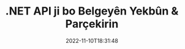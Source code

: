 ---
############################# Static ############################
layout: "product"
date: 2022-11-10T18:31:48
draft: false

product: "Merger"
product_tag: "merger"
platform: ".NET"
platform_tag: "net"

############################# Head ############################
head_title: "C# .NET Document Merging API | PDF Word Excel EPUB hev bikin û parçe bikin"
head_description: "Belgeya C# .NET API-ê dike yek da ku rûpelên belgeyê ji PDF, Microsoft Word, Excel, pêşkêşî, Visio û formatên wêneyê bi hev veqetîne, veqetîne, biguhezîne an jê rake."

############################# Header ############################
title: ".NET API ji bo Belgeyên Yekbûn & Parçekirin"
description: "API ku di Serîlêdanên .NET-ê de Belge, Slide û Diagraman Bicive, Biguherîne, Bişkîne an Rake."
button:
    enable: true

############################# SubMenu ############################
submenu:
    enable: true
    
    left:
        img_alt: "GroupDocs.Merger for .NET"
        image: "https://www.groupdocs.cloud/templates/groupdocs/images/product-logos/groupdocs-merger-net.png"
        product: "GroupDocs.Merger"
        platform: ".NET"

    middle:
        button:
            # button loop
            - link: "#overview"
              text: "Têgihiştinî"

            # button loop
            - link: "#features"
              text: "Features"

            # button loop
            - link: "#support"
              text: "Alîkarî"

            # button loop
            - link: "https://products.groupdocs.app/merger"
              text: "Demo Bijî"

            # button loop
            - link: "https://purchase.groupdocs.com/pricing/merger/net"
              text: "Pricing"

    right:
        link_download: "https://downloads.groupdocs.com/merger"
        link_learn: "https://docs.groupdocs.com/merger/net/"
        link_buy: "https://purchase.groupdocs.com"

############################# Overview ############################
overview:
    enable: true
    content: |
      GroupDocs.Merger ji bo .NET, ji we re dibe alîkar ku hûn bilez sepanên karsaziya çîna top di C#, ASP.NET û teknolojiyên .NET yên din de pêşve bibin. Tenê çend rêzên kodê dê sepanên we .NET bihêlin ku yek rûpel an berhevokek rûpelên belgeyê, slayd, wêne an diagraman li hev bikin, perçe bikin, ji nû ve rêz bikin, biguhezînin, qut bikin û jê bikin. Van operasyonan li ser pelên ewledar bi danîna an rakirina parastina şîfreya formatên pelê yên naskirî û nenas pêk bînin.  

      Bi karanîna GroupDocs.Merger ji bo .NET, hûn dikarin hevgirtinê bikin; dabeşkirin û operasyonên din ên têkildar li ser belgeyên yekane û her weha komek belgeyan. Bi bernameyî pelên hemî formatên populer, wek Microsoft Word, Excel, PowerPoint, Visio, OpenDocument, PDF, XPS, TXT, CSV, eBook û formatên pelê wêneyê bidirûtin.
    tabs:
      enable: true
      
      ## TAB ONE ##
      tab_one:
        description: |
          Li jêr nêrînek li ser GroupDocs.Merger ji bo .NET heye:
      
        left:
          enable: true
          icon: "fab fa-html5"
          title: "Operasyonên Belge"
          content: |
            * Order Rûpelê biguherînin
            * Rûpelan Rakin an Jê Bikin
            * Belge parçe bike an bişkîne
            * Her du rûpelan biguhezînin an jî bihejînin
            * Rûpelên yek an pirjimar bişkînin
            * Tevlî gelek belgeyan bibin
        
        right:
          enable: true
          icon: "fab fa-html5"
          title: "Operasyonên Ewlekariyê"
          content: |
            * Ewlekariya belgeyê saz bikin
            * Rewşa ewlehiya belgeyê kontrol bikin
            * Şîfreya belgeyê saz bikin
            * Şîfreya belgeyê nûve bikin
            * Şîfreya belgeyê jêbirin
      
      ## TAB TWO ##
      tab_two:
        description: |
          GroupDocs.Merger ji bo .NET piştgirî dide hevgirtina [formatên pelgeyê yên](https://docs.groupdocs.com/merger/net/supported-document-formats/):

        left:
          enable: true
          table:
            # table loop
            - title: "Microsoft Office"
              content: |
                * ** Peyv: ** DOC, DOCX, DOCM, DOT, DOTX, DOTM, RTF, TXT
                * **Excel:** XLS, XLSX, XLSM, XLSB, XLTM, XLT, XLTM, XLTX, XLAM, SXC, SpreadsheetML
                * **PowerPoint:** PPT, PPTX, PPS, PPSX, PPSM, POT, POTM, POTX, PPTM
                * ** OneNote: ** YEK

        right:
          enable: true
          table:
            # table loop
            - title: "OpenDocument & Formên din"
              content: |
                * ** Formatên Belgeya Vekirî **: ODT, OTT, ODP, OTP, ODS
                * **Rêvekirina Rastkirî **: PDF, XPS
                * **Wêne**: BMP, PNG, TIFF
                * **Web**: HTML, MHT, MHTML
                * **Text **: TXT, CSV, TSV
                * **LaTex**: TEX
                * ** Ebook **: EPUB

      ## TAB THREE ##
      tab_three:
        description: |
          GroupDocs.Merger ji bo .NET pergalên xebitandinê, çarçove û rêveberên pakêtê yên jêrîn piştgirî dike:
        
        left:
          enable: true
          table:
            # table loop
            - icon: "fab fa-windows"
              title: "Pergalên Xebatê"
              content: |
                * Sermaseya Windows
                * Windows Server
                * Windows Azure
                * Linux

            # table loop
            - icon: "fas fa-code"
              title: "Çarçoveyên Piştgirî"
              content: |
                * .NET Framework 2.0 an mezintir
                * Mono Framework 1.2 an mezintir
                * .NET Standard 2.0
                * .NET Core 2.0

        right:
          enable: true
          table:
            # table loop
            - icon: "fas fa-box"
              title: "Rêveberê pakêtê"
              content: |
                * NuGet

            # table loop
            - icon: "fas fa-tools"
              title: "Jîngehên Pêşveçûn"
              content: |
                * Microsoft Visual Studio
                * Xamarin.Android
                * Xamarin.IOS
                * Xamarîn.Mac
                * MonoDevelop

############################# Features ############################
features:
    enable: true
    title: "GroupDocs.Merger ji bo Taybetmendiyên .NET"

    feature:
      # feature loop
      - icon: "fas fa-copy"
        content: "Gelek rûpel, slayd & diagram di yek belgeyek de bi hev re bikin û bikin yek"
       
      # feature loop
      - icon: "fas fa-eye"
        content: "Belgeyên mezin li gelek pelên piçûktir parçe bikin û bişkînin"

      # feature loop
      - icon: "fas fa-bolt"
        content: "Rûpel, slayd an diagraman ji nû ve rêz bikin, tevlihev bikin û ji nû ve organîze bikin"
      
      # feature loop
      - icon: "fas fa-file-powerpoint"
        content: "Di nav belgeyekê de du rûpel, slayd an diagraman bi hev re biguherînin û biguherînin"

      # feature loop
      - icon: "fas fa-code"
        content: "Belgeyê bi rakirina rûpel, slayd an diagramên taybetî veqetînin"

      # feature loop
      - icon: "fas fa-cloud"
        content: "Yek an berhevoka rûpelan, slayd an diagraman rakin"

      # feature loop
      - icon: "fas fa-remove-format"
        content: "Hejmarek mezin a belgeyan li hev kom bikin"

      # feature loop
      - icon: "fas fa-comment-slash"
        content: "Bi bernameyê kontrol bikin ka belgeyek bi şîfreyê ewle ye"

      # feature loop
      - icon: "fas fa-location-arrow"
        content: "Şîfreya formatên belgeyên naskirî û nenas saz bike, vegerîne û jê rake"

      # feature loop
      - icon: "fas fa-border-all"
        content: "Lîsteya pelên pelan ên piştgirî bistînin - Forma Pelê Têketinê (ERR) Parçe bikin û Tevlî Bikin"

      # feature loop
      - icon: "fas fa-wrench"
        content: "Rûpelan bizivirînin û arasteya rûpelê ya formên naskirî û nenas biguhezînin"

      # feature loop
      - icon: "fas fa-columns"
        content: "Gelek pelên bi formên cihêreng bi DOC, DOCX & XPS re hev bikin"

      # feature loop
      - icon: "fas fa-file-word"
        content: "Parçekirina pelên nivîsê yên mezin bi hejmarên rêzê"

      # feature loop
      - icon: "fas fa-envelope"
        content: "Nûneratiyên wêneyê yên rûpelên belgeyê û formên malbata diagramê bistînin"

      # feature loop
      - icon: "fas fa-print"
        content: "Ji bo Cihê Wêneya Reş a Vala Bi Wêneyên Bi Rengê Paşê re bibin yek"

      # feature loop
      - icon: "fas fa-file-archive"
        content: "Cûreyên Cûda yên Belgeyan (DOC, XLS, PPT hwd) di Pelekek PDF-ê de Yek bikin"

      # feature loop
      - icon: "fas fa-lock"
        content: "Tiştên OLE bi hêsanî têxin nav cureyên pelê Microsoft Word, Excel, Pêşkêşkirin û OpenDocument"

      # feature loop
      - icon: "fas fa-file-code"
        content: "Bi navgîniya Tiştên OLE Belgeyên Din li Rûpelê Diagramê zêde bikin"

    more_feature:
      # more_feature_loop
      - title: "Rûpelên Daxwaz ji Belgeyan Rakin"
        content: |
          GroupDocs.Merger ji bo .NET API ji we re dibe alîkar ku hûn rûpelên nexwestî ji belgeya xwe jêbirin.
      
      # more_feature_loop
      - title: "Veguheztinê li Hilbera Rendered Bidin"
        content: "Hûn dikarin bi karanîna GroupDocs.Merger ji bo .NET API veguhertinên cihêreng li belgeya derketinê ya çêkirî bikin. Van vebijarkên veguheztinê li ser awayê ku hûn hilberîna çêkirî ji bo pêşandanê pêşkêş dikin kontrolê didin we. Veguherînên berdest ev in, vebijarka zivirîna rûpelê, vebijarka ji nû ve rêzkirina rûpelê û sepandina avê nîşana nivîsê."

      # more_feature_loop
      - title: "Şîfreya Forma Belgeya Nenas kontrol bikin"
        content: "GroupDocs.Merger ji bo .NET API dihêle hûn şîfreya belgeyek ku formata wê nayê zanîn kontrol bikin."

############################# Support ############################
support:
    enable: true

############################# Solutions ############################
solutions:
    enable: true
    title: "GroupDocs.Merger ji bo hawîrdorên din ên pêşkeftinê yên populer API-yên yekkirina belgeyan pêşkêşî dike"

    solution:
        # solution loop
        - img_alt: "GroupDocs.Merger ji bo Java"
          image: "https://www.groupdocs.cloud/templates/groupdocs/images/product-logos/groupdocs-merger-java.png"
          product: "GroupDocs.Merger"
          platform: "Java"
          link: "/merger/java/"

############################# Back to top ###############################
back_to_top:
  enable: true
---